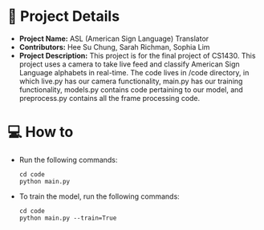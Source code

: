 # 🙌 Project Details

- **Project Name:** ASL (American Sign Language) Translator
- **Contributors:** Hee Su Chung, Sarah Richman, Sophia Lim
- **Project Description:** This project is for the final project of CS1430. This project uses a camera to take live feed and classify American Sign Language
alphabets in real-time. The code lives in /code directory, in which live.py has our camera functionality, main.py has our training functionality, models.py contains code
pertaining to our model, and preprocess.py contains all the frame processing code.

# 💻 How to

- Run the following commands:
  ```
  cd code
  python main.py
  ```
- To train the model, run the following commands:
  ```
  cd code
  python main.py --train=True
  ```
